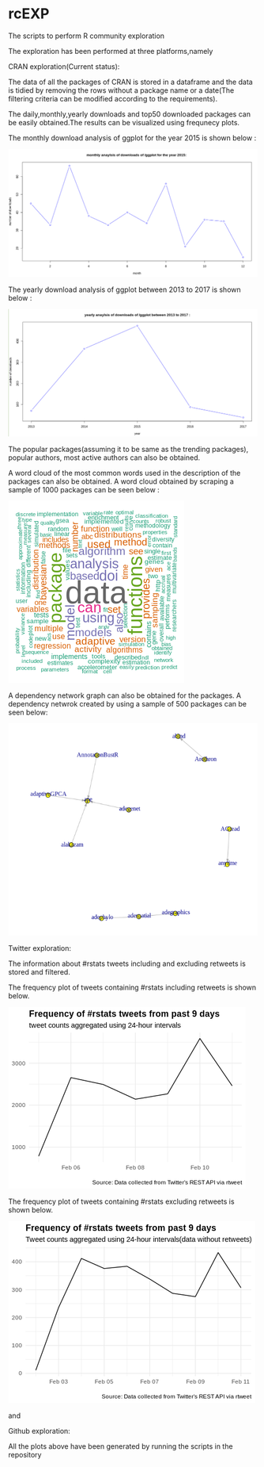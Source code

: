 # rcEXP
The scripts to perform R community exploration

The exploration has been performed at three platforms,namely

CRAN exploration(Current status):

The data of all the packages of CRAN is stored in a dataframe and the data is tidied by removing the rows without a package name or a date(The filtering criteria can be modified according to the requirements).

The daily,monthly,yearly downloads and top50 downloaded packages can be easily obtained.The results can be visualized using frequnecy plots.

The monthly download analysis of ggplot for the year 2015 is shown below : 


![img](monthly_download_analysis.png)


The yearly download analysis of ggplot between 2013 to 2017 is shown below : 


![img](yearly_download_analysis.png)

The popular packages(assuming it to be same as the trending packages), popular authors, most active authors can also be obtained.

A word cloud of the most common words used in the description of the packages can also be obtained.
A word cloud obtained by scraping a sample of 1000 packages can be seen below :


![img](word_cloud.png)

A dependency network graph can also be obtained for the packages.
A dependency netwrok created by using a sample of 500 packages can be seen below:

![img](dependency_network.png) 

Twitter exploration:

The information about #rstats tweets including and excluding retweets is stored and filtered.

The frequency plot of tweets containing #rstats including retweets is shown below.

![img](rstats_with_rts.png)

The frequency plot of tweets containing #rstats excluding retweets is shown below.

![img](rstats_without_rts.png)

and

Github exploration:

All the plots above have been generated by running the scripts in the repository 
